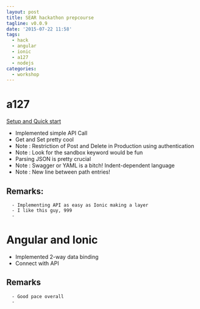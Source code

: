 ```yaml
---
layout: post
title: SEAR hackathon prepcourse
tagline: v0.0.9
date: '2015-07-22 11:58'
tags:
  - hack
  - angular
  - ionic
  - a127
  - nodejs
categories:
  - workshop
---
```


# a127

[Setup and Quick start][9ae81df0]

+ Implemented simple API Call
+ Get and Set pretty cool
+ Note : Restriction of Post and Delete in Production using authentication
+ Note : Look for the sandbox keyword would be fun
+ Parsing JSON is pretty crucial
+ Note : Swagger or YAML is a bitch! Indent-dependent language
+ Note : New line between path entries!


## Remarks:

```  
  - Implementing API as easy as Ionic making a layer
  - I like this guy, 999
  -
```

# Angular and Ionic

+ Implemented 2-way data binding
+ Connect with API

## Remarks

```
  - Good pace overall
  -
```










  [9ae81df0]: https://github.com/apigee-127/a127-documentation/wiki/Quick-start "a127 quick start"
